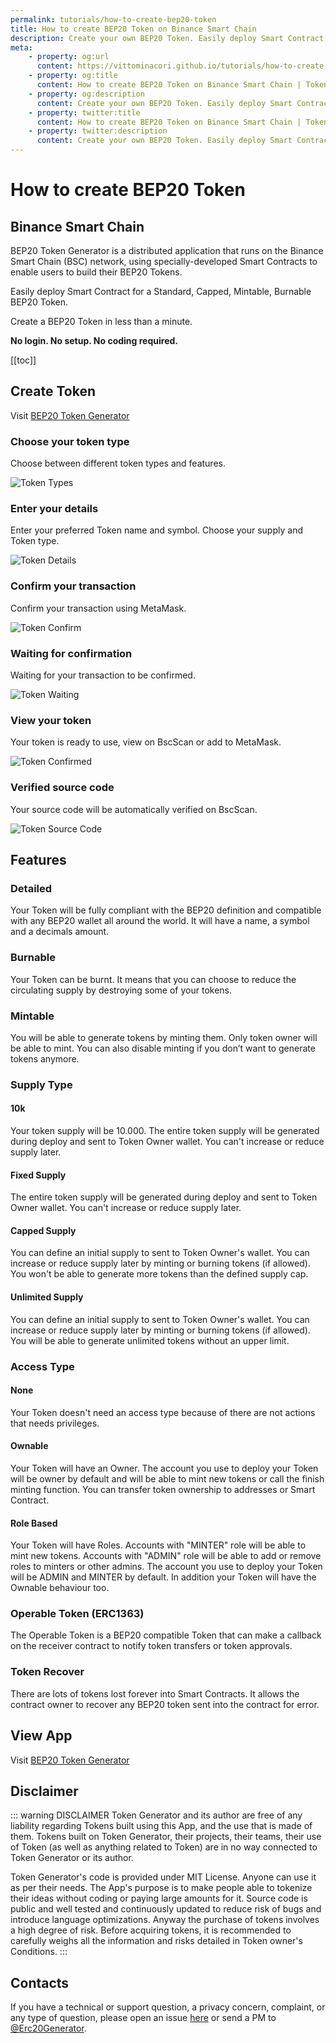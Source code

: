 ```yaml
---
permalink: tutorials/how-to-create-bep20-token
title: How to create BEP20 Token on Binance Smart Chain
description: Create your own BEP20 Token. Easily deploy Smart Contract for a Standard, Capped, Mintable, Burnable BEP20 Token.
meta:
    - property: og:url 
      content: https://vittominacori.github.io/tutorials/how-to-create-bep20-token/
    - property: og:title
      content: How to create BEP20 Token on Binance Smart Chain | Token Generator
    - property: og:description
      content: Create your own BEP20 Token. Easily deploy Smart Contract for a Standard, Capped, Mintable, Burnable BEP20 Token.
    - property: twitter:title
      content: How to create BEP20 Token on Binance Smart Chain | Token Generator
    - property: twitter:description
      content: Create your own BEP20 Token. Easily deploy Smart Contract for a Standard, Capped, Mintable, Burnable BEP20 Token.
---
```


# How to create BEP20 Token
## Binance Smart Chain
BEP20 Token Generator is a distributed application that runs on the Binance Smart Chain (BSC) network, using specially-developed Smart Contracts to enable users to build their BEP20 Tokens.

Easily deploy Smart Contract for a Standard, Capped, Mintable, Burnable BEP20 Token.

Create a BEP20 Token in less than a minute.

**No login. No setup. No coding required.**

[[toc]]

## Create Token

Visit [BEP20 Token Generator](https://vittominacori.github.io/bep20-generator/)

### Choose your token type

Choose between different token types and features.

![Token Types](/token-generator/images/tutorials/create/bep20/token-types.png)

### Enter your details

Enter your preferred Token name and symbol. Choose your supply and Token type.

![Token Details](/token-generator/images/tutorials/create/bep20/token-details.png)

### Confirm your transaction

Confirm your transaction using MetaMask.

![Token Confirm](/token-generator/images/tutorials/create/bep20/token-confirm.png)

### Waiting for confirmation

Waiting for your transaction to be confirmed.

![Token Waiting](/token-generator/images/tutorials/create/bep20/token-waiting.png)

### View your token

Your token is ready to use, view on BscScan or add to MetaMask.

![Token Confirmed](/token-generator/images/tutorials/create/bep20/token-confirmed.png)

### Verified source code

Your source code will be automatically verified on BscScan.

![Token Source Code](/token-generator/images/tutorials/create/bep20/token-source-code.png)

## Features
### Detailed
Your Token will be fully compliant with the BEP20 definition and compatible with any BEP20 wallet all around the world. It will have a name, a symbol and a decimals amount.

### Burnable
Your Token can be burnt. It means that you can choose to reduce the circulating supply by destroying some of your tokens.

### Mintable
You will be able to generate tokens by minting them. Only token owner will be able to mint. You can also disable minting if you don’t want to generate tokens anymore.

### Supply Type
#### 10k
Your token supply will be 10.000. The entire token supply will be generated during deploy and sent to Token Owner wallet. You can't increase or reduce supply later.

#### Fixed Supply
The entire token supply will be generated during deploy and sent to Token Owner wallet. You can't increase or reduce supply later.

#### Capped Supply
You can define an initial supply to sent to Token Owner's wallet. You can increase or reduce supply later by minting or burning tokens (if allowed). You won't be able to generate more tokens than the defined supply cap.

#### Unlimited Supply
You can define an initial supply to sent to Token Owner's wallet. You can increase or reduce supply later by minting or burning tokens (if allowed). You will be able to generate unlimited tokens without an upper limit.

### Access Type
#### None
Your Token doesn't need an access type because of there are not actions that needs privileges.

#### Ownable
Your Token will have an Owner. The account you use to deploy your Token will be owner by default and will be able to mint new tokens or call the finish minting function. You can transfer token ownership to addresses or Smart Contract.

#### Role Based
Your Token will have Roles. Accounts with "MINTER" role will be able to mint new tokens. Accounts with "ADMIN" role will be able to add or remove roles to minters or other admins. The account you use to deploy your Token will be ADMIN and MINTER by default. In addition your Token will have the Ownable behaviour too.

### Operable Token (ERC1363)
The Operable Token is a BEP20 compatible Token that can make a callback on the receiver contract to notify token transfers or token approvals.

### Token Recover
There are lots of tokens lost forever into Smart Contracts. It allows the contract owner to recover any BEP20 token sent into the contract for error.

## View App

Visit [BEP20 Token Generator](https://vittominacori.github.io/bep20-generator/)

## Disclaimer

::: warning DISCLAIMER
Token Generator and its author are free of any liability regarding Tokens built using this App, and the use that is made of them.
Tokens built on Token Generator, their projects, their teams, their use of Token (as well as anything related to Token) are in no way connected to Token Generator or its author.

Token Generator's code is provided under MIT License. Anyone can use it as per their needs.
The App's purpose is to make people able to tokenize their ideas without coding or paying large amounts for it.
Source code is public and well tested and continuously updated to reduce risk of bugs and introduce language optimizations.
Anyway the purchase of tokens involves a high degree of risk.
Before acquiring tokens, it is recommended to carefully weighs all the information and risks detailed in Token owner's Conditions.
:::

## Contacts
If you have a technical or support question, a privacy concern, complaint, or any type of question, please open an issue [here](https://github.com/vittominacori/token-generator/issues) or send a PM to [@Erc20Generator](https://twitter.com/Erc20Generator).
